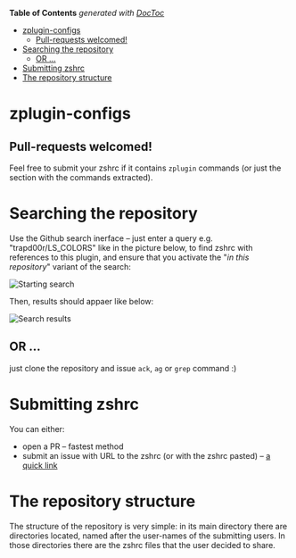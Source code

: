 <!-- START doctoc generated TOC please keep comment here to allow auto update -->
<!-- DON'T EDIT THIS SECTION, INSTEAD RE-RUN doctoc TO UPDATE -->
**Table of Contents**  *generated with [DocToc](https://github.com/thlorenz/doctoc)*

- [zplugin-configs](#zplugin-configs)
  - [Pull-requests welcomed!](#pull-requests-welcomed)
- [Searching the repository](#searching-the-repository)
  - [OR ...](#or-)
- [Submitting zshrc](#submitting-zshrc)
- [The repository structure](#the-repository-structure)

<!-- END doctoc generated TOC please keep comment here to allow auto update -->

# zplugin-configs
<h2>Pull-requests welcomed!</h2>

Feel free to submit your zshrc if it contains `zplugin` commands (or just the section with the commands extracted).

# Searching the repository

Use the Github search inerface – just enter a query e.g. "trapd00r/LS_COLORS" like in the picture below, to find zshrc with references to this plugin, and ensure that you activate the "*in this repository*" variant of the search:

![Starting search](https://raw.githubusercontent.com/zdharma/zplugin-configs/img/srch.png)

Then, results should appaer like below:

![Search results](https://raw.githubusercontent.com/zdharma/zplugin-configs/img/srch-rslt.png)

## OR ...

just clone the repository and issue `ack`, `ag` or `grep` command :)

# Submitting zshrc

You can either:

 - open a PR – fastest method
 - submit an issue with URL to the zshrc (or with the zshrc pasted) – [a quick link](https://github.com/zdharma/zplugin-configs/issues/new?assignees=&labels=&template=request-to-add-zshrc-to-the-zplugin-configs-repo.md)

# The repository structure

The structure of the repository is very simple: in its main directory there are directories located, named after the user-names of the submitting users. In those directories there are the zshrc files that the user decided to share.

